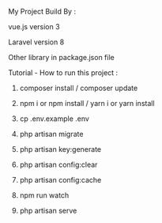 <!-- Project Name: Stock_Management -->

My Project Build By :

<!-- Front-End  -->

vue.js version 3

<!-- Back-end -->

Laravel version 8

<!-- package -->

Other library in package.json file

<!------------------------------------------------------------------------------------------------------->

Tutorial - How to run this project :

<!-- run command on terminal to install composer or update  -->

1. composer install / composer update

<!-- run command on terminal to install nodemodule and other library -->

2. npm i or npm install / yarn i or yarn install

<!-- run command on terminal to creat file env  -->

3. cp .env.example .env

<!-- run command on terminal to create database -->

4. php artisan migrate

<!-- run command on terminal to generate key -->

5. php artisan key:generate

<!-- run command on terminal to config clear -->

6. php artisan config:clear

<!-- run command on terminal to config cache -->

7. php artisan config:cache

<!-- run command on terminal to compile file it will watch your files for changes -->

8. npm run watch

<!-- run command on terminal to open project -->

9. php artisan serve
